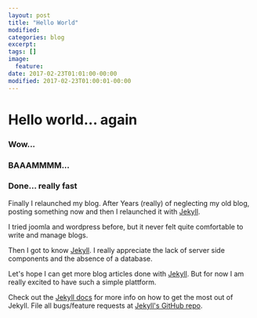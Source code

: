 ```yaml
---
layout: post
title: "Hello World"
modified:
categories: blog
excerpt:
tags: []
image:
  feature:
date: 2017-02-23T01:01:00-00:00
modified: 2017-02-23T01:00:01-00:00
---
```


# Hello world... again

### Wow...

### BAAAMMMM...

### Done... really fast

Finally I relaunched my blog. After Years (really) of neglecting my old blog, posting something now and then I relaunched it with [Jekyll](jekyll).

I tried joomla and wordpress before, but it never felt quite comfortable to write and manage blogs.

Then I got to know [Jekyll](jekyll). I really appreciate the lack of server side components and the absence of a database.

Let's hope I can get more blog articles done with [Jekyll](jekyll). But for now I am really excited to have such a simple plattform.


Check out the [Jekyll docs][jekyll] for more info on how to get the most out of Jekyll. File all bugs/feature requests at [Jekyll's GitHub repo][jekyll-gh].

[jekyll-gh]: https://github.com/jekyll/jekyll
[jekyll]:    http://jekyllrb.com
